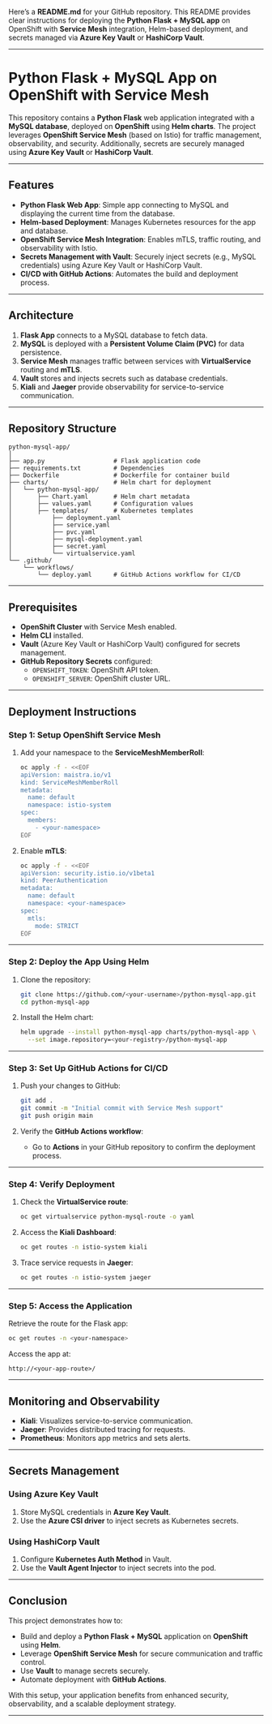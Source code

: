 Here’s a **README.md** for your GitHub repository. This README provides clear instructions for deploying the **Python Flask + MySQL app** on OpenShift with **Service Mesh** integration, Helm-based deployment, and secrets managed via **Azure Key Vault** or **HashiCorp Vault**.

---

# **Python Flask + MySQL App on OpenShift with Service Mesh**

This repository contains a **Python Flask** web application integrated with a **MySQL database**, deployed on **OpenShift** using **Helm charts**. The project leverages **OpenShift Service Mesh** (based on Istio) for traffic management, observability, and security. Additionally, secrets are securely managed using **Azure Key Vault** or **HashiCorp Vault**.

---

## **Features**

- **Python Flask Web App**: Simple app connecting to MySQL and displaying the current time from the database.
- **Helm-based Deployment**: Manages Kubernetes resources for the app and database.
- **OpenShift Service Mesh Integration**: Enables mTLS, traffic routing, and observability with Istio.
- **Secrets Management with Vault**: Securely inject secrets (e.g., MySQL credentials) using Azure Key Vault or HashiCorp Vault.
- **CI/CD with GitHub Actions**: Automates the build and deployment process.

---

## **Architecture**

1. **Flask App** connects to a MySQL database to fetch data.
2. **MySQL** is deployed with a **Persistent Volume Claim (PVC)** for data persistence.
3. **Service Mesh** manages traffic between services with **VirtualService** routing and **mTLS**.
4. **Vault** stores and injects secrets such as database credentials.
5. **Kiali** and **Jaeger** provide observability for service-to-service communication.

---

## **Repository Structure**

```
python-mysql-app/
│
├── app.py                   # Flask application code
├── requirements.txt         # Dependencies
├── Dockerfile               # Dockerfile for container build
├── charts/                  # Helm chart for deployment
│   └── python-mysql-app/
│       ├── Chart.yaml       # Helm chart metadata
│       ├── values.yaml      # Configuration values
│       ├── templates/       # Kubernetes templates
│           ├── deployment.yaml
│           ├── service.yaml
│           ├── pvc.yaml
│           ├── mysql-deployment.yaml
│           ├── secret.yaml
│           └── virtualservice.yaml
└── .github/
    └── workflows/
        └── deploy.yaml      # GitHub Actions workflow for CI/CD
```

---

## **Prerequisites**

- **OpenShift Cluster** with Service Mesh enabled.
- **Helm CLI** installed.
- **Vault** (Azure Key Vault or HashiCorp Vault) configured for secrets management.
- **GitHub Repository Secrets** configured:
  - `OPENSHIFT_TOKEN`: OpenShift API token.
  - `OPENSHIFT_SERVER`: OpenShift cluster URL.

---

## **Deployment Instructions**

### **Step 1: Setup OpenShift Service Mesh**

1. Add your namespace to the **ServiceMeshMemberRoll**:
   ```bash
   oc apply -f - <<EOF
   apiVersion: maistra.io/v1
   kind: ServiceMeshMemberRoll
   metadata:
     name: default
     namespace: istio-system
   spec:
     members:
       - <your-namespace>
   EOF
   ```

2. Enable **mTLS**:
   ```bash
   oc apply -f - <<EOF
   apiVersion: security.istio.io/v1beta1
   kind: PeerAuthentication
   metadata:
     name: default
     namespace: <your-namespace>
   spec:
     mtls:
       mode: STRICT
   EOF
   ```

---

### **Step 2: Deploy the App Using Helm**

1. Clone the repository:
   ```bash
   git clone https://github.com/<your-username>/python-mysql-app.git
   cd python-mysql-app
   ```

2. Install the Helm chart:
   ```bash
   helm upgrade --install python-mysql-app charts/python-mysql-app \
     --set image.repository=<your-registry>/python-mysql-app
   ```

---

### **Step 3: Set Up GitHub Actions for CI/CD**

1. Push your changes to GitHub:
   ```bash
   git add .
   git commit -m "Initial commit with Service Mesh support"
   git push origin main
   ```

2. Verify the **GitHub Actions workflow**:
   - Go to **Actions** in your GitHub repository to confirm the deployment process.

---

### **Step 4: Verify Deployment**

1. Check the **VirtualService route**:
   ```bash
   oc get virtualservice python-mysql-route -o yaml
   ```

2. Access the **Kiali Dashboard**:
   ```bash
   oc get routes -n istio-system kiali
   ```

3. Trace service requests in **Jaeger**:
   ```bash
   oc get routes -n istio-system jaeger
   ```

---

### **Step 5: Access the Application**

Retrieve the route for the Flask app:

```bash
oc get routes -n <your-namespace>
```

Access the app at:

```
http://<your-app-route>/
```

---

## **Monitoring and Observability**

- **Kiali**: Visualizes service-to-service communication.
- **Jaeger**: Provides distributed tracing for requests.
- **Prometheus**: Monitors app metrics and sets alerts.

---

## **Secrets Management**

### **Using Azure Key Vault**

1. Store MySQL credentials in **Azure Key Vault**.
2. Use the **Azure CSI driver** to inject secrets as Kubernetes secrets.

### **Using HashiCorp Vault**

1. Configure **Kubernetes Auth Method** in Vault.
2. Use the **Vault Agent Injector** to inject secrets into the pod.

---

## **Conclusion**

This project demonstrates how to:
- Build and deploy a **Python Flask + MySQL** application on **OpenShift** using **Helm**.
- Leverage **OpenShift Service Mesh** for secure communication and traffic control.
- Use **Vault** to manage secrets securely.
- Automate deployment with **GitHub Actions**.

With this setup, your application benefits from enhanced security, observability, and a scalable deployment strategy.

---
